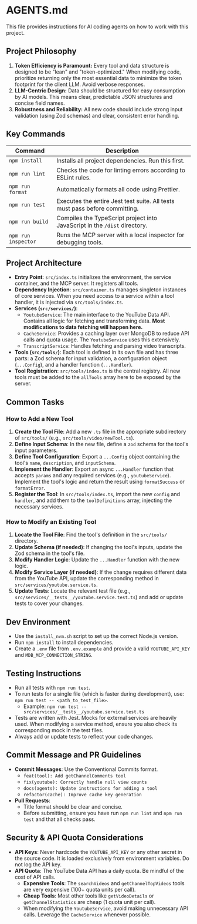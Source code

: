 # AGENTS.md

This file provides instructions for AI coding agents on how to work with this project.

## Project Philosophy

1.  **Token Efficiency is Paramount:** Every tool and data structure is designed to be "lean" and "token-optimized." When modifying code, prioritize returning only the most essential data to minimize the token footprint for the client LLM. Avoid verbose responses.
2.  **LLM-Centric Design:** Data should be structured for easy consumption by AI models. This means clear, predictable JSON structures and concise field names.
3.  **Robustness and Reliability:** All new code should include strong input validation (using Zod schemas) and clear, consistent error handling.

## Key Commands

| Command             | Description                                                                 |
| ------------------- | --------------------------------------------------------------------------- |
| `npm install`       | Installs all project dependencies. Run this first.                          |
| `npm run lint`      | Checks the code for linting errors according to ESLint rules.               |
| `npm run format`    | Automatically formats all code using Prettier.                              |
| `npm run test`      | Executes the entire Jest test suite. All tests must pass before committing. |
| `npm run build`     | Compiles the TypeScript project into JavaScript in the `/dist` directory.   |
| `npm run inspector` | Runs the MCP server with a local inspector for debugging tools.             |

## Project Architecture

- **Entry Point**: `src/index.ts` initializes the environment, the service container, and the MCP server. It registers all tools.
- **Dependency Injection**: `src/container.ts` manages singleton instances of core services. When you need access to a service within a tool handler, it is injected via `src/tools/index.ts`.
- **Services (`src/services/`)**:
  - `YoutubeService`: The main interface to the YouTube Data API. Contains all logic for fetching and transforming data. **Most modifications to data fetching will happen here.**
  - `CacheService`: Provides a caching layer over MongoDB to reduce API calls and quota usage. The `YoutubeService` uses this extensively.
  - `TranscriptService`: Handles fetching and parsing video transcripts.
- **Tools (`src/tools/`)**: Each tool is defined in its own file and has three parts: a Zod schema for input validation, a configuration object (`...Config`), and a handler function (`...Handler`).
- **Tool Registration**: `src/tools/index.ts` is the central registry. All new tools must be added to the `allTools` array here to be exposed by the server.

## Common Tasks

### How to Add a New Tool

1.  **Create the Tool File**: Add a new `.ts` file in the appropriate subdirectory of `src/tools/` (e.g., `src/tools/video/newTool.ts`).
2.  **Define Input Schema**: In the new file, define a `zod` schema for the tool's input parameters.
3.  **Define Tool Configuration**: Export a `...Config` object containing the tool's `name`, `description`, and `inputSchema`.
4.  **Implement the Handler**: Export an async `...Handler` function that accepts `params` and any required services (e.g., `youtubeService`). Implement the tool's logic and return the result using `formatSuccess` or `formatError`.
5.  **Register the Tool**: In `src/tools/index.ts`, import the new `config` and `handler`, and add them to the `toolDefinitions` array, injecting the necessary services.

### How to Modify an Existing Tool

1.  **Locate the Tool File**: Find the tool's definition in the `src/tools/` directory.
2.  **Update Schema (if needed)**: If changing the tool's inputs, update the Zod schema in the tool's file.
3.  **Modify Handler Logic**: Update the `...Handler` function with the new logic.
4.  **Modify Service Layer (if needed)**: If the change requires different data from the YouTube API, update the corresponding method in `src/services/youtube.service.ts`.
5.  **Update Tests**: Locate the relevant test file (e.g., `src/services/__tests__/youtube.service.test.ts`) and add or update tests to cover your changes.

## Dev Environment

- Use the `install_nvm.sh` script to set up the correct Node.js version.
- Run `npm install` to install dependencies.
- Create a `.env` file from `.env.example` and provide a valid `YOUTUBE_API_KEY` and `MDB_MCP_CONNECTION_STRING`.

## Testing Instructions

- Run all tests with `npm run test`.
- To run tests for a single file (which is faster during development), use: `npm run test -- <path_to_test_file>`.
  - Example: `npm run test -- src/services/__tests__/youtube.service.test.ts`
- Tests are written with Jest. Mocks for external services are heavily used. When modifying a service method, ensure you also check its corresponding mock in the test files.
- Always add or update tests to reflect your code changes.

## Commit Message and PR Guidelines

- **Commit Messages**: Use the Conventional Commits format.
  - `feat(tool): Add getChannelComments tool`
  - `fix(youtube): Correctly handle null view counts`
  - `docs(agents): Update instructions for adding a tool`
  - `refactor(cache): Improve cache key generation`
- **Pull Requests**:
  - Title format should be clear and concise.
  - Before submitting, ensure you have run `npm run lint` and `npm run test` and that all checks pass.

## Security & API Quota Considerations

- **API Keys**: Never hardcode the `YOUTUBE_API_KEY` or any other secret in the source code. It is loaded exclusively from environment variables. Do not log the API key.
- **API Quota**: The YouTube Data API has a daily quota. Be mindful of the cost of API calls.
  - **Expensive Tools**: The `searchVideos` and `getChannelTopVideos` tools are very expensive (100+ quota units per call).
  - **Cheap Tools**: Most other tools like `getVideoDetails` or `getChannelStatistics` are cheap (1 quota unit per call).
  - When modifying the `YoutubeService`, avoid making unnecessary API calls. Leverage the `CacheService` whenever possible.
